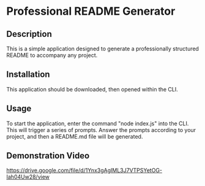 # Professional README Generator

## Description
This is a simple application designed to generate a professionally structured README to accompany any project. 

## Installation
This application should be downloaded, then opened within the CLI.

## Usage
To start the application, enter the command "node index.js" into the CLI. This will trigger a series of prompts. Answer the prompts according to your project, and then a README.md file will be generated.

## Demonstration Video

https://drive.google.com/file/d/1Ynx3gAgIML3J7VTPSYetOG-Iah04Uw28/view

